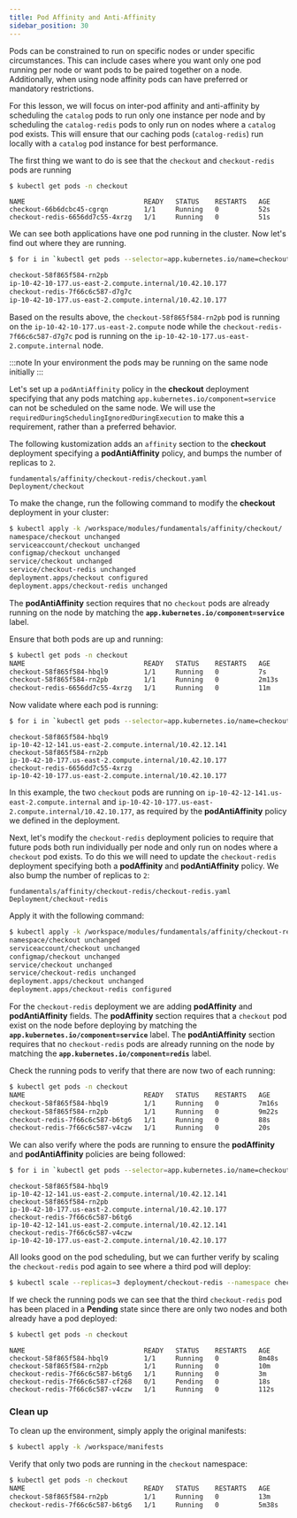 ```yaml
---
title: Pod Affinity and Anti-Affinity
sidebar_position: 30
---
```

Pods can be constrained to run on specific nodes or under specific circumstances. This can include cases where you want only one pod running per node or want pods to be paired together on a node. Additionally, when using node affinity pods can have preferred or mandatory restrictions.

For this lesson, we will focus on inter-pod affinity and anti-affinity by scheduling the `catalog` pods to run only one instance per node and by scheduling the `catalog-redis` pods to only run on nodes where a `catalog` pod exists. This will ensure that our caching pods (`catalog-redis`) run locally with a `catalog` pod instance for best performance. 

The first thing we want to do is see that the `checkout` and `checkout-redis` pods are running
```bash
$ kubectl get pods -n checkout
```
```
NAME                              READY   STATUS    RESTARTS   AGE
checkout-66b6dcbc45-cgrqn         1/1     Running   0          52s
checkout-redis-6656dd7c55-4xrzg   1/1     Running   0          51s
```

We can see both applications have one pod running in the cluster. Now let's find out where they are running.
```bash
$ for i in `kubectl get pods --selector=app.kubernetes.io/name=checkout -A | grep checkout | awk '{print $2}'`; do echo "$i";kubectl describe pod $i -n checkout | grep Node: | awk '{print $2}'; done

checkout-58f865f584-rn2pb
ip-10-42-10-177.us-east-2.compute.internal/10.42.10.177
checkout-redis-7f66c6c587-d7g7c
ip-10-42-10-177.us-east-2.compute.internal/10.42.10.177
```
Based on the results above, the `checkout-58f865f584-rn2pb` pod is running on the `ip-10-42-10-177.us-east-2.compute` node while the `checkout-redis-7f66c6c587-d7g7c` pod is running on the `ip-10-42-10-177.us-east-2.compute.internal` node.

:::note
In your environment the pods may be running on the same node initially
:::

Let's set up a `podAntiAffinity` policy in the **checkout** deployment specifying that any pods matching `app.kubernetes.io/component=service` can not be scheduled on the same node. We will use the `requiredDuringSchedulingIgnoredDuringExecution` to make this a requirement, rather than a preferred behavior.

The following kustomization adds an `affinity` section to the **checkout** deployment specifying a **podAntiAffinity** policy, and bumps the number of replicas to `2`.
```kustomization
fundamentals/affinity/checkout-redis/checkout.yaml
Deployment/checkout
```

To make the change, run the following command to modify the **checkout** deployment in your cluster:
```bash
$ kubectl apply -k /workspace/modules/fundamentals/affinity/checkout/
namespace/checkout unchanged
serviceaccount/checkout unchanged
configmap/checkout unchanged
service/checkout unchanged
service/checkout-redis unchanged
deployment.apps/checkout configured
deployment.apps/checkout-redis unchanged
```

The **podAntiAffinity** section requires that no `checkout` pods are already running on the node by matching the **`app.kubernetes.io/component=service`** label.

Ensure that both pods are up and running:
```bash
$ kubectl get pods -n checkout
NAME                              READY   STATUS    RESTARTS   AGE
checkout-58f865f584-hbql9         1/1     Running   0          7s
checkout-58f865f584-rn2pb         1/1     Running   0          2m13s
checkout-redis-6656dd7c55-4xrzg   1/1     Running   0          11m
```

Now validate where each pod is running:
```bash
$ for i in `kubectl get pods --selector=app.kubernetes.io/name=checkout -A | grep checkout | awk '{print $2}'`; do echo "$i";kubectl describe pod $i -n checkout | grep Node: | awk '{print $2}'; done
```
```
checkout-58f865f584-hbql9
ip-10-42-12-141.us-east-2.compute.internal/10.42.12.141
checkout-58f865f584-rn2pb
ip-10-42-10-177.us-east-2.compute.internal/10.42.10.177
checkout-redis-6656dd7c55-4xrzg
ip-10-42-10-177.us-east-2.compute.internal/10.42.10.177
```
In this example, the two `checkout` pods are running on `ip-10-42-12-141.us-east-2.compute.internal` and `ip-10-42-10-177.us-east-2.compute.internal/10.42.10.177`, as required by the **podAntiAffinity** policy we defined in the deployment.

Next, let's modify the `checkout-redis` deployment policies to require that future pods both run individually per node and only run on nodes where a `checkout` pod exists. To do this we will need to update the `checkout-redis` deployment specifying both a **podAffinity** and **podAntiAffinity** policy. We also bump the number of replicas to `2`:
```kustomization
fundamentals/affinity/checkout-redis/checkout-redis.yaml
Deployment/checkout-redis
```

Apply it with the following command:
```bash
$ kubectl apply -k /workspace/modules/fundamentals/affinity/checkout-redis/
namespace/checkout unchanged
serviceaccount/checkout unchanged
configmap/checkout unchanged
service/checkout unchanged
service/checkout-redis unchanged
deployment.apps/checkout unchanged
deployment.apps/checkout-redis configured
```

For the `checkout-redis` deployment we are adding **podAffinity** and **podAntiAffinity** fields. The **podAffinity** section requires that a `checkout` pod exist on the node before deploying by matching the **`app.kubernetes.io/component=service`** label. The **podAntiAffinity** section requires that no `checkout-redis` pods are already running on the node by matching the **`app.kubernetes.io/component=redis`** label.


Check the running pods to verify that there are now two of each running:
```bash
$ kubectl get pods -n checkout                                       
NAME                              READY   STATUS    RESTARTS   AGE
checkout-58f865f584-hbql9         1/1     Running   0          7m16s
checkout-58f865f584-rn2pb         1/1     Running   0          9m22s
checkout-redis-7f66c6c587-b6tg6   1/1     Running   0          88s
checkout-redis-7f66c6c587-v4czw   1/1     Running   0          20s
```

We can also verify where the pods are running to ensure the **podAffinity** and **podAntiAffinity** policies are being followed:

```bash
$ for i in `kubectl get pods --selector=app.kubernetes.io/name=checkout -A | grep checkout | awk '{print $2}'`; do echo "$i";kubectl describe pod $i -n checkout | grep Node: | awk '{print $2}'; done
```
```
checkout-58f865f584-hbql9
ip-10-42-12-141.us-east-2.compute.internal/10.42.12.141
checkout-58f865f584-rn2pb
ip-10-42-10-177.us-east-2.compute.internal/10.42.10.177
checkout-redis-7f66c6c587-b6tg6
ip-10-42-12-141.us-east-2.compute.internal/10.42.12.141
checkout-redis-7f66c6c587-v4czw
ip-10-42-10-177.us-east-2.compute.internal/10.42.10.177
```

All looks good on the pod scheduling, but we can further verify by scaling the `checkout-redis` pod again to see where a third pod will deploy:
```bash
$ kubectl scale --replicas=3 deployment/checkout-redis --namespace checkout
```

If we check the running pods we can see that the third `checkout-redis` pod has been placed in a **Pending** state since there are only two nodes and both already have a pod deployed:
```bash
$ kubectl get pods -n checkout
```
```
NAME                              READY   STATUS    RESTARTS   AGE
checkout-58f865f584-hbql9         1/1     Running   0          8m48s
checkout-58f865f584-rn2pb         1/1     Running   0          10m
checkout-redis-7f66c6c587-b6tg6   1/1     Running   0          3m
checkout-redis-7f66c6c587-cf268   0/1     Pending   0          18s
checkout-redis-7f66c6c587-v4czw   1/1     Running   0          112s
```

### Clean up

To clean up the environment, simply apply the original manifests:
```bash
$ kubectl apply -k /workspace/manifests
```

Verify that only two pods are running in the `checkout` namespace:
```bash
$ kubectl get pods -n checkout 
NAME                              READY   STATUS    RESTARTS   AGE
checkout-58f865f584-rn2pb         1/1     Running   0          13m
checkout-redis-7f66c6c587-b6tg6   1/1     Running   0          5m38s
```